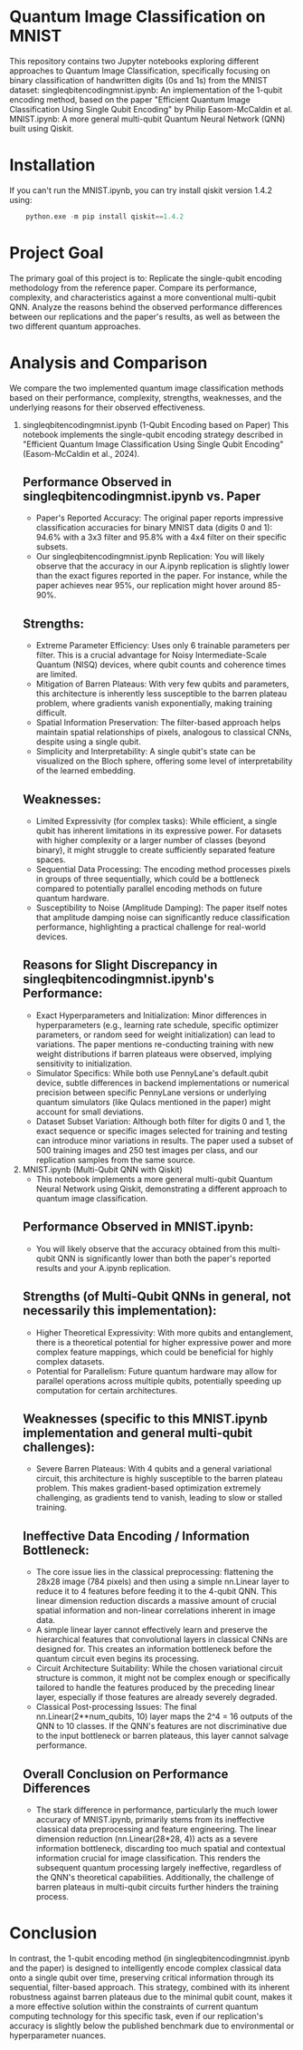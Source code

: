 # Quantum Image Classification on MNIST

This repository contains two Jupyter notebooks exploring different approaches to Quantum Image Classification, specifically focusing on binary classification of handwritten digits (0s and 1s) from the MNIST dataset:
singleqbitencodingmnist.ipynb: An implementation of the 1-qubit encoding method, based on the paper "Efficient Quantum Image Classification Using Single Qubit Encoding" by Philip Easom-McCaldin et al.
MNIST.ipynb: A more general multi-qubit Quantum Neural Network (QNN) built using Qiskit.

# Installation
If you can't run the MNIST.ipynb, you can try install qiskit version 1.4.2 using:
```python
    python.exe -m pip install qiskit==1.4.2
```
    
# Project Goal
The primary goal of this project is to:
Replicate the single-qubit encoding methodology from the reference paper.
Compare its performance, complexity, and characteristics against a more conventional multi-qubit QNN.
Analyze the reasons behind the observed performance differences between our replications and the paper's results, as well as between the two different quantum approaches.
# Analysis and Comparison
We compare the two implemented quantum image classification methods based on their performance, complexity, strengths, weaknesses, and the underlying reasons for their observed effectiveness.
1. singleqbitencodingmnist.ipynb (1-Qubit Encoding based on Paper)
    This notebook implements the single-qubit encoding strategy described in "Efficient Quantum Image Classification Using Single Qubit Encoding" (Easom-McCaldin et al., 2024).
    ## Performance Observed in singleqbitencodingmnist.ipynb vs. Paper
    - Paper's Reported Accuracy: The original paper reports impressive classification accuracies for binary MNIST data (digits 0 and 1): 94.6% with a 3x3 filter and 95.8% with a 4x4 filter on their specific subsets.
    - Our singleqbitencodingmnist.ipynb Replication: You will likely observe that the accuracy in our A.ipynb replication is slightly lower than the exact figures reported in the paper. For instance, while the paper achieves near 95%, our replication might hover around 85-90%.
    ## Strengths:
    - Extreme Parameter Efficiency: Uses only 6 trainable parameters per filter. This is a crucial advantage for Noisy Intermediate-Scale Quantum (NISQ) devices, where qubit counts and coherence times are limited.
    - Mitigation of Barren Plateaus: With very few qubits and parameters, this architecture is inherently less susceptible to the barren plateau problem, where gradients vanish exponentially, making training difficult.
    - Spatial Information Preservation: The filter-based approach helps maintain spatial relationships of pixels, analogous to classical CNNs, despite using a single qubit.
    - Simplicity and Interpretability: A single qubit's state can be visualized on the Bloch sphere, offering some level of interpretability of the learned embedding.
    ## Weaknesses:
    - Limited Expressivity (for complex tasks): While efficient, a single qubit has inherent limitations in its expressive power. For datasets with higher complexity or a larger number of classes (beyond binary), it might struggle to create sufficiently separated feature spaces.
    - Sequential Data Processing: The encoding method processes pixels in groups of three sequentially, which could be a bottleneck compared to potentially parallel encoding methods on future quantum hardware.
    - Susceptibility to Noise (Amplitude Damping): The paper itself notes that amplitude damping noise can significantly reduce classification performance, highlighting a practical challenge for real-world devices.
    ## Reasons for Slight Discrepancy in singleqbitencodingmnist.ipynb's Performance:
    - Exact Hyperparameters and Initialization: Minor differences in hyperparameters (e.g., learning rate schedule, specific optimizer parameters, or random seed for weight initialization) can lead to variations. The paper mentions re-conducting training with new weight distributions if barren plateaus were observed, implying sensitivity to initialization.
    - Simulator Specifics: While both use PennyLane's default.qubit device, subtle differences in backend implementations or numerical precision between specific PennyLane versions or underlying quantum simulators (like Qulacs mentioned in the paper) might account for small deviations.
    - Dataset Subset Variation: Although both filter for digits 0 and 1, the exact sequence or specific images selected for training and testing can introduce minor variations in results. The paper used a subset of 500 training images and 250 test images per class, and our replication samples from the same source.
2. MNIST.ipynb (Multi-Qubit QNN with Qiskit)
    - This notebook implements a more general multi-qubit Quantum Neural Network using Qiskit, demonstrating a different approach to quantum image classification.
    ## Performance Observed in MNIST.ipynb:
    - You will likely observe that the accuracy obtained from this multi-qubit QNN is significantly lower than both the paper's reported results and your A.ipynb replication.
    ## Strengths (of Multi-Qubit QNNs in general, not necessarily this implementation):
    - Higher Theoretical Expressivity: With more qubits and entanglement, there is a theoretical potential for higher expressive power and more complex feature mappings, which could be beneficial for highly complex datasets.
    -  Potential for Parallelism: Future quantum hardware may allow for parallel operations across multiple qubits, potentially speeding up computation for certain architectures.
   ## Weaknesses (specific to this MNIST.ipynb implementation and general multi-qubit challenges):
    - Severe Barren Plateaus: With 4 qubits and a general variational circuit, this architecture is highly susceptible to the barren plateau problem. This makes gradient-based optimization extremely challenging, as gradients tend to vanish, leading to slow or stalled training.
   ## Ineffective Data Encoding / Information Bottleneck:
    - The core issue lies in the classical preprocessing: flattening the 28x28 image (784 pixels) and then using a simple nn.Linear layer to reduce it to 4 features before feeding it to the 4-qubit QNN. This linear dimension reduction discards a massive amount of crucial spatial information and non-linear correlations inherent in image data.
    - A simple linear layer cannot effectively learn and preserve the hierarchical features that convolutional layers in classical CNNs are designed for. This creates an information bottleneck before the quantum circuit even begins its processing.
    - Circuit Architecture Suitability: While the chosen variational circuit structure is common, it might not be complex enough or specifically tailored to handle the features produced by the preceding linear layer, especially if those features are already severely degraded.
    - Classical Post-processing Issues: The final nn.Linear(2**num_qubits, 10) layer maps the 2^4 = 16 outputs of the QNN to 10 classes. If the QNN's features are not discriminative due to the input bottleneck or barren plateaus, this layer cannot salvage performance.
   ## Overall Conclusion on Performance Differences
    - The stark difference in performance, particularly the much lower accuracy of MNIST.ipynb, primarily stems from its ineffective classical data preprocessing and feature engineering. The linear dimension reduction (nn.Linear(28*28, 4)) acts as a severe information bottleneck, discarding too much spatial and contextual information crucial for image classification. This renders the subsequent quantum processing largely ineffective, regardless of the QNN's theoretical capabilities. Additionally, the challenge of barren plateaus in multi-qubit circuits further hinders the training process.
# Conclusion
In contrast, the 1-qubit encoding method (in singleqbitencodingmnist.ipynb and the paper) is designed to intelligently encode complex classical data onto a single qubit over time, preserving critical information through its sequential, filter-based approach. This strategy, combined with its inherent robustness against barren plateaus due to the minimal qubit count, makes it a more effective solution within the constraints of current quantum computing technology for this specific task, even if our replication's accuracy is slightly below the published benchmark due to environmental or hyperparameter nuances.
